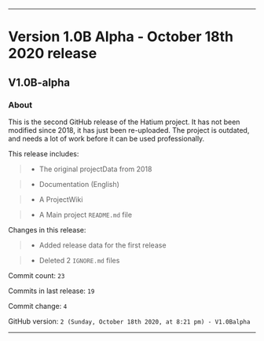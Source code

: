
***

# Version 1.0B Alpha - October 18th 2020 release

## V1.0B-alpha

### About

This is the second GitHub release of the Hatium project. It has not been modified since 2018, it has just been re-uploaded. The project is outdated, and needs a lot of work before it can be used professionally.

This release includes:

> * The original projectData from 2018

> * Documentation (English)

> * A ProjectWiki

> * A Main project `README.md` file

Changes in this release:

> * Added release data for the first release

> * Deleted 2 `IGNORE.md` files

Commit count: `23`

Commits in last release: `19`

Commit change: `4`

GitHub version: `2 (Sunday, October 18th 2020, at 8:21 pm) - V1.0Balpha`

***
